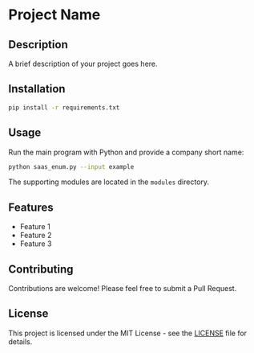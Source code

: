# Project Name

## Description
A brief description of your project goes here.

## Installation
```bash
pip install -r requirements.txt
```

## Usage
Run the main program with Python and provide a company short name:

```bash
python saas_enum.py --input example
```

The supporting modules are located in the `modules` directory.

## Features
- Feature 1
- Feature 2
- Feature 3

## Contributing
Contributions are welcome! Please feel free to submit a Pull Request.

## License
This project is licensed under the MIT License - see the [LICENSE](LICENSE) file for details. 